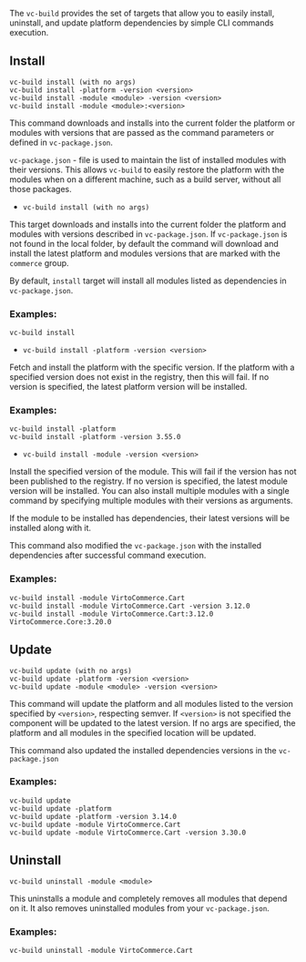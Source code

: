 The `vc-build` provides the set of targets that allow you to easily install, uninstall, and update platform dependencies by simple CLI commands execution.

## Install

```console
vc-build install (with no args)
vc-build install -platform -version <version>
vc-build install -module <module> -version <version>
vc-build install -module <module>:<version>
```

This command downloads and installs into the current folder the platform or modules with versions that are passed as the command parameters or defined in `vc-package.json`. 

`vc-package.json` - file is used to maintain the list of installed modules with their versions. This allows `vc-build` to easily restore the platform with the modules when on a different machine, such as a build server, without all those packages.


- `vc-build install (with no args)`

This target downloads and installs into the current folder the platform and modules with versions described in `vc-package.json`. 
If `vc-package.json` is not found in the local folder, by default the command will download and install the latest platform and modules versions that are marked with the `commerce` group.

By default, `install` target will install all modules listed as dependencies in `vc-package.json`.

### Examples:
```console
vc-build install 
```

- `vc-build install -platform -version <version>`

Fetch and install the platform with the specific version. If the platform with a specified version does not exist in the registry, then this will fail.
If no version is specified, the latest platform version will be installed.

### Examples:
```console
vc-build install -platform
vc-build install -platform -version 3.55.0
```

- `vc-build install -module -version <version>`

Install the specified version of the module. This will fail if the version has not been published to the registry.
If no version is specified, the latest module version will be installed.
You can also install multiple modules with a single command by specifying multiple modules with their versions as arguments.

If the module to be installed has dependencies, their latest versions will be installed along with it.

This command also modified the `vc-package.json` with the installed dependencies after successful command execution.

### Examples:
```console
vc-build install -module VirtoCommerce.Cart
vc-build install -module VirtoCommerce.Cart -version 3.12.0
vc-build install -module VirtoCommerce.Cart:3.12.0 VirtoCommerce.Core:3.20.0
```

## Update

```console
vc-build update (with no args)
vc-build update -platform -version <version>
vc-build update -module <module> -version <version>
```
This command will update the platform and all modules listed to the version specified by `<version>`, respecting semver.
If `<version>` is not specified the component will be updated to the latest version.
If no args are specified, the platform and all modules in the specified location will be updated.

This command also updated the installed dependencies versions in the `vc-package.json` 

### Examples:
```console
vc-build update
vc-build update -platform
vc-build update -platform -version 3.14.0
vc-build update -module VirtoCommerce.Cart
vc-build update -module VirtoCommerce.Cart -version 3.30.0
```

## Uninstall
```console
vc-build uninstall -module <module>
```
This uninstalls a module and completely removes all modules that depend on it.
It also removes uninstalled modules from your `vc-package.json`.

### Examples:
```console
vc-build uninstall -module VirtoCommerce.Cart
```
